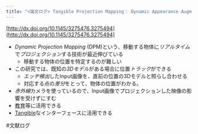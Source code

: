 ```yaml
---
title: "<論文ログ> Tangible Projection Mapping： Dynamic Appearance Augmenting of Objects in Hands"
---
```


[http://dx.doi.org/10.1145/3275476.3275494](http://dx.doi.org/10.1145/3275476.3275494)

* *Dynamic Projection Mapping* (DPM)という、移動する物体に*リアルタイム*で*プロジェクション*する技術が最近伸びている
  * 移動する物体の位置を特定するのが難しい
* この研究では、既知の*3Dモデル*がある場合に位置*トラック*ができる
  * *エッヂ検出*したInput画像を、直前の位置の3Dモデルと照らし合わせる
  * 対応する点の*差分*をとって、物体の位置がわかる。
* *赤外線*カメラを使っているので、Input画像でプロジェクションした映像の影響を受けずにすむ
* [教育](%E6%95%99%E8%82%B2.md)等に活用できる
* [Tangible](Tangible.md)なインターフェースに活用できる

\#文献ログ
